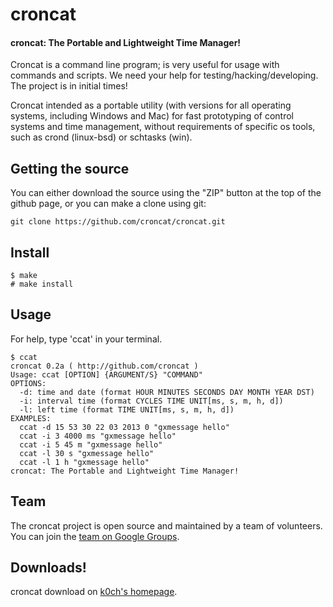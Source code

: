 croncat
=======

#### croncat: The Portable and Lightweight Time Manager! 

Croncat is a command line program; is very useful for usage with commands and scripts. We need your help for testing/hacking/developing. The project is in initial times!

Croncat intended as a portable utility (with versions for all operating systems, including Windows and Mac) for fast prototyping of control systems and time management, without requirements of specific os tools, such as crond (linux-bsd) or schtasks (win).


## Getting the source

You can either download the source using the "ZIP" button at the top
of the github page, or you can make a clone using git:

```
git clone https://github.com/croncat/croncat.git
```


## Install

```
$ make
# make install
```


## Usage

For help, type 'ccat' in your terminal.

```
$ ccat
croncat 0.2a ( http://github.com/croncat )
Usage: ccat [OPTION] {ARGUMENT/S} "COMMAND"
OPTIONS:
  -d: time and date (format HOUR MINUTES SECONDS DAY MONTH YEAR DST)
  -i: interval time (format CYCLES TIME UNIT[ms, s, m, h, d])
  -l: left time (format TIME UNIT[ms, s, m, h, d])
EXAMPLES:
  ccat -d 15 53 30 22 03 2013 0 "gxmessage hello"
  ccat -i 3 4000 ms "gxmessage hello"
  ccat -i 5 45 m "gxmessage hello"
  ccat -l 30 s "gxmessage hello"
  ccat -l 1 h "gxmessage hello"
croncat: The Portable and Lightweight Time Manager!
```


## Team

The croncat project is open source and maintained by a team of volunteers.
You can join the [team on Google Groups](https://groups.google.com/forum/?fromgroups#!forum/croncat).


## Downloads!

croncat download on [k0ch's homepage](http://koch.bshellz.net/downloads.html).
